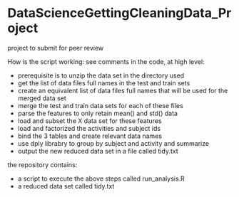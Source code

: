 # DataScienceGettingCleaningData_Project
project to submit for peer review

How is the script working: see comments in the code, at high level:

- prerequisite is to unzip the data set in the directory used
- get the list of data files full names in the test and train sets
- create an equivalent list of data files full names that will be used for the merged data set
- merge the test and train data sets for each of these files
- parse the features to only retain mean() and std() data
- load and subset the X data set for these features
- load and factorized the activities and subject ids
- bind the 3 tables and create relevant data names
- use dply librabry to group by subject and activity and summarize
- output the new reduced data set in a file called tidy.txt


the repository contains:
- a script to execute the above steps called run_analysis.R
- a reduced data set called tidy.txt
